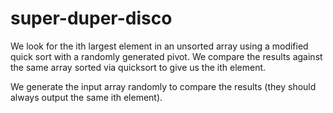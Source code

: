 # super-duper-disco

We look for the ith largest element in an unsorted array using a modified quick sort
with a randomly generated pivot. We compare the results against the same array sorted
via quicksort to give us the ith element.

We generate the input array randomly to compare the results (they should always output the same ith element).
